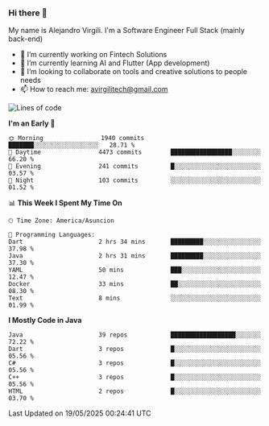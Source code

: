### Hi there 👋

My name is Alejandro Virgili. I'm a Software Engineer Full Stack (mainly back-end)


- 🔭 I’m currently working on Fintech Solutions
- 🌱 I’m currently learning AI and Flutter (App development)
- 👯 I’m looking to collaborate on tools and creative solutions to people needs
- 📫 How to reach me: avirgilitech@gmail.com
  
<!--START_SECTION:waka-->
![Lines of code](https://img.shields.io/badge/From%20Hello%20World%20I%27ve%20Written-778.0%20thousand%20lines%20of%20code-blue)

**I'm an Early 🐤** 

```text
🌞 Morning                1940 commits        ███████░░░░░░░░░░░░░░░░░░   28.71 % 
🌆 Daytime                4473 commits        █████████████████░░░░░░░░   66.20 % 
🌃 Evening                241 commits         █░░░░░░░░░░░░░░░░░░░░░░░░   03.57 % 
🌙 Night                  103 commits         ░░░░░░░░░░░░░░░░░░░░░░░░░   01.52 % 
```


📊 **This Week I Spent My Time On** 

```text
🕑︎ Time Zone: America/Asuncion

💬 Programming Languages: 
Dart                     2 hrs 34 mins       █████████░░░░░░░░░░░░░░░░   37.98 % 
Java                     2 hrs 31 mins       █████████░░░░░░░░░░░░░░░░   37.30 % 
YAML                     50 mins             ███░░░░░░░░░░░░░░░░░░░░░░   12.47 % 
Docker                   33 mins             ██░░░░░░░░░░░░░░░░░░░░░░░   08.30 % 
Text                     8 mins              ░░░░░░░░░░░░░░░░░░░░░░░░░   01.99 % 
```

**I Mostly Code in Java** 

```text
Java                     39 repos            ██████████████████░░░░░░░   72.22 % 
Dart                     3 repos             █░░░░░░░░░░░░░░░░░░░░░░░░   05.56 % 
C#                       3 repos             █░░░░░░░░░░░░░░░░░░░░░░░░   05.56 % 
C++                      3 repos             █░░░░░░░░░░░░░░░░░░░░░░░░   05.56 % 
HTML                     2 repos             █░░░░░░░░░░░░░░░░░░░░░░░░   03.70 % 
```




 Last Updated on 19/05/2025 00:24:41 UTC
<!--END_SECTION:waka-->
